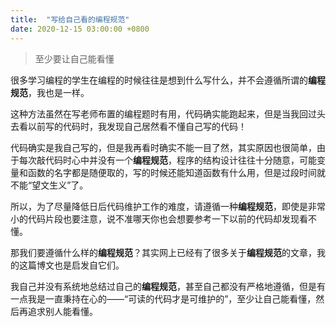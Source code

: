 ```yaml
---
title:  "写给自己看的编程规范"
date: 2020-12-15 03:00:00 +0800
---
```


> 至少要让自己能看懂  

很多学习编程的学生在编程的时候往往是想到什么写什么，并不会遵循所谓的**编程规范**，我也是一样。  

这种方法虽然在写老师布置的编程题时有用，代码确实能跑起来，但是当我回过头去看以前写的代码时，我发现自己居然看不懂自己写的代码！  

代码确实是我自己写的，但是我再看时确实不能一目了然，其实原因也很简单，由于每次敲代码时心中并没有一个**编程规范**，程序的结构设计往往十分随意，可能变量和函数的名字都是随便取的，写的时候还能知道函数有什么用，但是过段时间就不能“望文生义”了。  

所以，为了尽量降低日后代码维护工作的难度，请遵循一种**编程规范**，即使是非常小的代码片段也要注意，说不准哪天你也会想要参考一下以前的代码却发现看不懂。  

那我们要遵循什么样的**编程规范**？其实网上已经有了很多关于**编程规范**的文章，我的这篇博文也是启发自它们。  

我自己并没有系统地总结过自己的**编程规范**，甚至自己都没有严格地遵循，但是有一点我是一直秉持在心的——“可读的代码才是可维护的”，至少让自己能看懂，然后再追求别人能看懂。  

